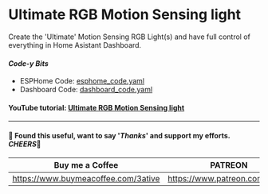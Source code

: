 # Ultimate RGB Motion Sensing light
Create the 'Ultimate' Motion Sensing RGB Light(s) and have full control of everything in Home Asistant Dashboard.

#### *Code-y Bits*
- ESPHome Code: [esphome_code.yaml](https://github.com/3ative/ultimate-rgb-motion-sensing-light/blob/main/esphome_code.yaml)
- Dashboard Code: [dashboard_code.yaml](https://github.com/3ative/ultimate-rgb-motion-sensing-light/blob/main/dashboard_code.yaml)

#### YouTube tutorial: [Ultimate RGB Motion Sensing light](https://youtu.be/_XgJyYwlejo)

___


#### 💖 Found this useful, want to say '*Thanks*' and support my efforts. *CHEERS*🍺
| Buy me a Coffee | PATREON |
|-----------------|---------|
| https://www.buymeacoffee.com/3ative | https://www.patreon.com/3ative |

